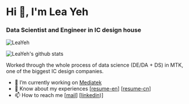 # Hi 👋, I'm Lea Yeh
### Data Scientist and Engineer in IC design house
![LeaYeh](https://komarev.com/ghpvc/?username=LeaYeh&color=brightgreen&style=flat)

![LeaYeh's github stats](https://github-readme-stats.vercel.app/api?username=LeaYeh&show_icons=true&theme=merko)

Worked through the whole process of data science (DE/DA + DS) in MTK, one of the biggest IC design companies.

- 🔭 I’m currently working on [Mediatek](https://en.wikipedia.org/wiki/MediaTek)
- 📄 Know about my experiences [[resume-en](https://www.linkedin.com/in/lea-yeh-60296b74/overlay/1635502560909/single-media-viewer?type=DOCUMENT&profileId=ACoAAA_N36IBghgozuvjrfkma6-7er4-Bp4kkhQ&lipi=urn%3Ali%3Apage%3Ad_flagship3_profile_view_base%3ByxijcfTlSz2ETGL9qq03sQ%3D%3D)] [[resume-cn](https://www.cakeresume.com/smile2140-63dc54-1d482e)]
- 📫 How to reach me [[mail](lea.yeh.ml@gmail.com)] [[linkedin](https://www.linkedin.com/in/lea-yeh-60296b74))]


<!--
**LeaYeh/LeaYeh** is a ✨ _special_ ✨ repository because its `README.md` (this file) appears on your GitHub profile.

Here are some ideas to get you started:

- 🔭 I’m currently working on ...
- 🌱 I’m currently learning ...
- 👯 I’m looking to collaborate on ...
- 🤔 I’m looking for help with ...
- 💬 Ask me about ...
- 📫 How to reach me: ...
- 😄 Pronouns: ...
- ⚡ Fun fact: ...
-->
